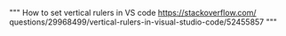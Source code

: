 """
How to set vertical rulers in VS code 
https://stackoverflow.com/
questions/29968499/vertical-rulers-in-visual-studio-code/52455857
"""
